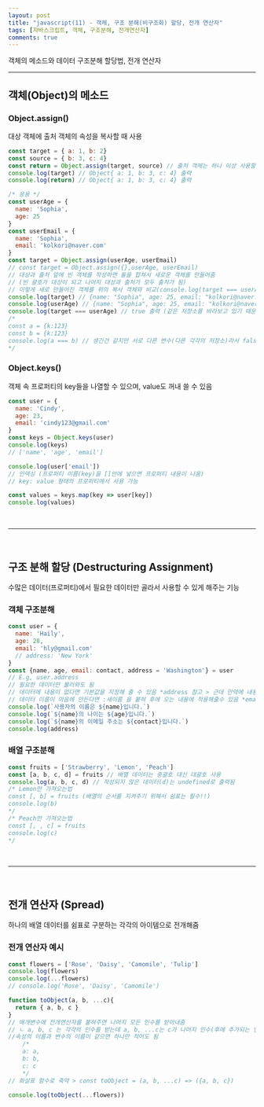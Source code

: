 ```yaml
---
layout: post
title: "javascript(11) - 객체, 구조 분해(비구조화) 할당, 전개 연산자"
tags: [자바스크립트, 객체, 구조분해, 전개연산자]
comments: true
---
```


객체의 메소드와 데이터 구조분해 할당법, 전개 연산자

--- 

## **객체(Object)의 메소드**

### **Object.assign()**
대상 객체에 출처 객체의 속성을 복사할 때 사용
```javascript
const target = { a: 1, b: 2}
const source = { b: 3, c: 4}
const return = Object.assign(target, source) // 출처 객체는 하나 이상 사용할 수 있음
console.log(target) // Object{ a: 1, b: 3, c: 4} 출력
console.log(return) // Object{ a: 1, b: 3, c: 4} 출력
```
```javascript
/* 응용 */
const userAge = {
  name: 'Sophia',
  age: 25
}
const userEmail = {
  name: 'Sophia',
  email: 'kolkori@naver.com'
}
const target = Object.assign(userAge, userEmail)
// const target = Object.assign({},userAge, userEmail)
// 대상과 출처 앞에 빈 객체를 작성하면 둘을 합쳐서 새로운 객체를 만들어줌
// (빈 괄호가 대상이 되고 나머지 대상과 출처가 모두 출처가 됨)
// 이렇게 새로 만들어진 객체를 위의 복사 객체와 비교(console.log(target === userAge))하면 false가 됨 
console.log(target) // {name: "Sophia", age: 25, email: "kolkori@naver.com"} 출력
console.log(userAge) // {name: "Sophia", age: 25, email: "kolkori@naver.com"} 출력
console.log(target === userAge) // true 출력 (같은 저장소를 바라보고 있기 때문에 같다고 출력)
/*
const a = {k:123}
const b = {k:123}
console.log(a === b) // 생긴건 같지만 서로 다른 변수(다른 각각의 저장소)라서 false로 나옴
*/
```

### **Object.keys()**
객체 속 프로퍼티의 key들을 나열할 수 있으며, value도 꺼내 쓸 수 있음
```javascript
const user = {
  name: 'Cindy',
  age: 23,
  email: 'cindy123@gmail.com'
}
const keys = Object.keys(user)
console.log(keys)
// ['name', 'age', 'email']

console.log(user['email']) 
// 인덱싱 (프로퍼티 이름(key)을 []안에 넣으면 프로퍼티 내용이 나옴)
// key: value 형태의 프로퍼티에서 사용 가능

const values = keys.map(key => user[key])
console.log(values)
```

<br />

***

<br />

## **구조 분해 할당 (Destructuring Assignment)**
수많은 데이터(프로퍼티)에서 필요한 데이터만 골라서 사용할 수 있게 해주는 기능

### **객체 구조분해**
```javascript
const user = {
  name: 'Haily',
  age: 28,
  email: 'hly@gmail.com'
  // address: 'New York'
}
const {name, age, email: contact, address = 'Washington'} = user
// E.g, user.address
// 필요한 데이터만 불러와도 됨
// 데이터에 내용이 없다면 기본값을 지정해 줄 수 있음 *address 참고 > 근데 만약에 내용이 있으면 기본값 대신 내용이 출력 됨
// 데이터 이름이 마음에 안든다면 :새이름 을 붙혀 후에 오는 내용에 적용해줄수 있음 *email 참고
console.log(`사용자의 이름은 ${name}입니다.`)
console.log(`${name}의 나이는 ${age}입니다.`)
console.log(`${name}의 이메일 주소는 ${contact}입니다.`)
console.log(address)
```

### **배열 구조분해**
```javascript
const fruits = ['Strawberry', 'Lemon', 'Peach']
const [a, b, c, d] = fruits // 배열 데이터는 중괄호 대신 대괄호 사용
console.log(a, b, c, d) // 작성되지 않은 데이터(d)는 undefined로 출력됨
/* Lemon만 가져오는법
const [, b] = fruits (배열의 순서를 지켜주기 위해서 쉼표는 필수!!)
console.log(b)
*/
/* Peach만 가져오는법
const [, , c] = fruits
console.log(c)
*/
```

<br />

***

<br />

## **전개 연산자 (Spread)**
하나의 배열 데이터를 쉼표로 구분하는 각각의 아이템으로 전개해줌

### **전개 연산자 예시**
```javascript
const flowers = ['Rose', 'Daisy', 'Camomile', 'Tulip']
console.log(flowers)
console.log(...flowers)
// console.log('Rose', 'Daisy', 'Camomile')

function toObject(a, b, ...c){
  return { a, b, c } 
}
// 매개변수에 전개연산자를 붙혀주면 나머지 모든 인수를 받아내줌
// ㄴ a, b, c 는 각각의 인수를 받는데 a, b, ...c는 c가 나머지 인수(후에 추가되는 인수(ex. Tulip))를 받아줌
//속성의 이름과 변수의 이름이 같으면 하나만 적어도 됨
    /*
    a: a,
    b: b,
    c: c
    */
// 화살표 함수로 축약 > const toObject = (a, b, ...c) => ({a, b, c})

console.log(toObject(...flowers))
```